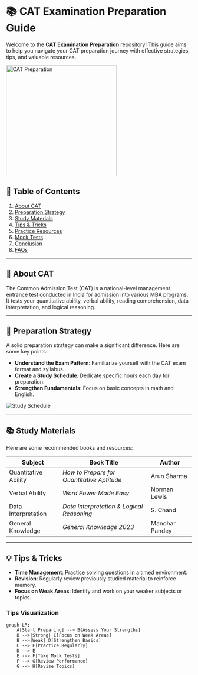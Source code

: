 # 📚 CAT Examination Preparation Guide

Welcome to the **CAT Examination Preparation** repository! This guide aims to help you navigate your CAT preparation journey with effective strategies, tips, and valuable resources.

<img src="https://admissionsmba.in/wp-content/uploads/2024/07/catexamss-1140x458.jpeg" alt="CAT Preparation" width="300" />

## 🚀 Table of Contents
1. [About CAT](#about-cat)
2. [Preparation Strategy](#preparation-strategy)
3. [Study Materials](#study-materials)
4. [Tips & Tricks](#tips--tricks)
5. [Practice Resources](#practice-resources)
6. [Mock Tests](#mock-tests)
7. [Conclusion](#conclusion)
8. [FAQs](#faqs)

---

## 📖 About CAT
The Common Admission Test (CAT) is a national-level management entrance test conducted in India for admission into various MBA programs. It tests your quantitative ability, verbal ability, reading comprehension, data interpretation, and logical reasoning.

---

## 📅 Preparation Strategy
A solid preparation strategy can make a significant difference. Here are some key points:

- **Understand the Exam Pattern**: Familiarize yourself with the CAT exam format and syllabus.
- **Create a Study Schedule**: Dedicate specific hours each day for preparation.
- **Strengthen Fundamentals**: Focus on basic concepts in math and English.

![Study Schedule](https://via.placeholder.com/600x300.png?text=Study+Schedule) <!-- Replace with an actual image URL -->

---

## 📚 Study Materials
Here are some recommended books and resources:

| Subject                 | Book Title                            | Author                |
|-------------------------|---------------------------------------|-----------------------|
| Quantitative Ability    | *How to Prepare for Quantitative Aptitude* | Arun Sharma           |
| Verbal Ability          | *Word Power Made Easy*               | Norman Lewis          |
| Data Interpretation     | *Data Interpretation & Logical Reasoning* | S. Chand              |
| General Knowledge       | *General Knowledge 2023*              | Manohar Pandey        |

---

## 💡 Tips & Tricks
- **Time Management**: Practice solving questions in a timed environment.
- **Revision**: Regularly review previously studied material to reinforce memory.
- **Focus on Weak Areas**: Identify and work on your weaker subjects or topics.

### Tips Visualization
```mermaid
graph LR;
    A[Start Preparing] --> B{Assess Your Strengths}
    B -->|Strong| C[Focus on Weak Areas]
    B -->|Weak| D[Strengthen Basics]
    C --> E[Practice Regularly]
    D --> E
    E --> F[Take Mock Tests]
    F --> G[Review Performance]
    G --> H[Revise Topics]
